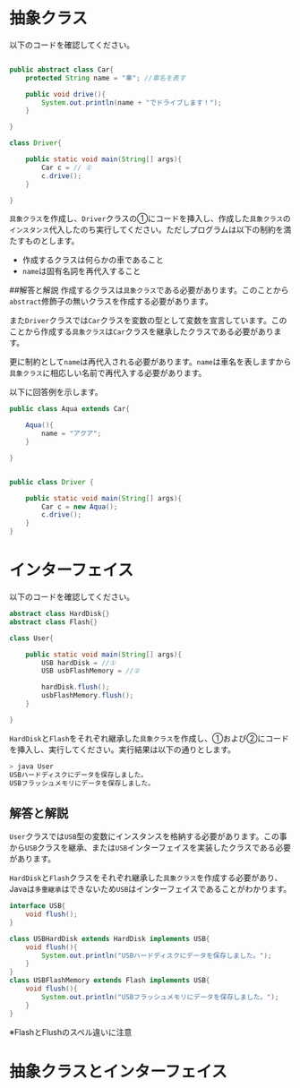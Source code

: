 # 抽象クラス
以下のコードを確認してください。

```java

public abstract class Car{
	protected String name = "車"; //車名を表す

	public void drive(){
		System.out.println(name + "でドライブします！");
	}

}
```

```java
class Driver{

	public static void main(String[] args){
		Car c = // ①
		c.drive();
	}

}
```

`具象クラス`を作成し、`Driver`クラスの①にコードを挿入し、作成した`具象クラス`の`インスタンス`代入したのち実行してください。ただしプログラムは以下の制約を満たすものとします。

* 作成するクラスは何らかの車であること
* `name`は固有名詞を再代入すること


##解答と解説
作成するクラスは`具象クラス`である必要があります。このことから`abstract`修飾子の無いクラスを作成する必要があります。

また`Driver`クラスでは`Car`クラスを変数の型として変数を宣言しています。このことから作成する`具象クラス`は`Car`クラスを継承したクラスである必要があります。

更に制約として`name`は再代入される必要があります。`name`は車名を表しますから`具象クラス`に相応しい名前で再代入する必要があります。

以下に回答例を示します。

```java
public class Aqua extends Car{

	Aqua(){
		name = "アクア";
	}

}
```

```java

public class Driver {

	public static void main(String[] args){
		Car c = new Aqua();
		c.drive();
	}
}
```

# インターフェイス
以下のコードを確認してください。

```java
abstract class HardDisk{}
abstract class Flash{}

class User{

	public static void main(String[] args){
		USB hardDisk = //①
		USB usbFlashMemory = //②

		hardDisk.flush();
		usbFlashMemory.flush();
	}

}
```

`HardDisk`と`Flash`をそれぞれ継承した`具象クラス`を作成し、①および②にコードを挿入し、実行してください。実行結果は以下の通りとします。

```bash
> java User
USBハードディスクにデータを保存しました。
USBフラッシュメモリにデータを保存しました。
```

## 解答と解説
`User`クラスでは`USB`型の変数にインスタンスを格納する必要があります。この事から`USB`クラスを継承、または`USB`インターフェイスを実装したクラスである必要があります。

`HardDisk`と`Flash`クラスをそれぞれ継承した`具象クラス`を作成する必要があり、Javaは`多重継承`はできないため`USB`はインターフェイスであることがわかります。

```java
interface USB{
	void flush();
}

class USBHardDisk extends HardDisk implements USB{
	void flush(){
		System.out.println("USBハードディスクにデータを保存しました。");
	}
}
class USBFlashMemory extends Flash implements USB{
	void flush(){
		System.out.println("USBフラッシュメモリにデータを保存しました。");
	}
}
```

※FlashとFlushのスペル違いに注意

# 抽象クラスとインターフェイス
